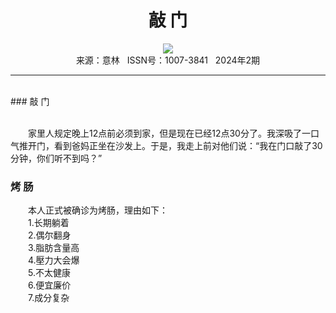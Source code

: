 # <center>敲 门</center>

<div align=center><img src="http://fslib.vip.qikan.cn/img.ashx?key=%d7%f7%d5%df%a3%ba"></div>

<center>来源：意林   ISSN号：1007-3841   2024年2期</center>

* * *

<br>### 敲 门

  
<br>　　家里人规定晚上12点前必须到家，但是现在已经12点30分了。我深吸了一口气推开门，看到爸妈正坐在沙发上。于是，我走上前对他们说：“我在门口敲了30分钟，你们听不到吗？”

### 烤 肠

  
　　本人正式被确诊为烤肠，理由如下：  
　　1.长期躺着  
　　2.偶尔翻身  
　　3.脂肪含量高  
　　4.壓力大会爆  
　　5.不太健康  
　　6.便宜廉价  
　　7.成分复杂
